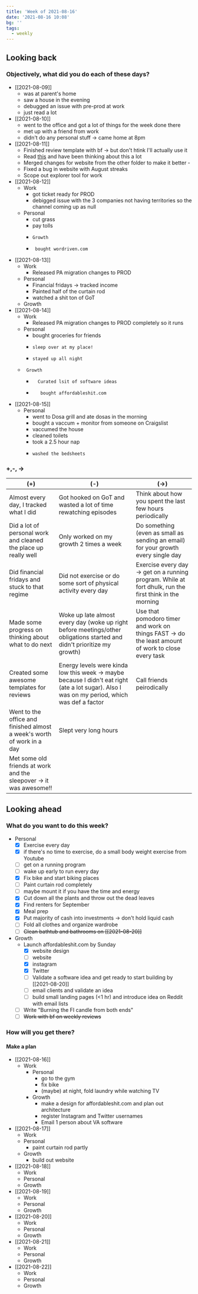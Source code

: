 ```yaml
---
title: 'Week of 2021-08-16'
date: '2021-08-16 10:08'
bg: ''
tags:
  - weekly
---
```


## Looking back

### Objectively, what did you do each of these days?

- [[2021-08-09]]
	 - was at parent's home 
	 -  saw a house in the evening 
	 -  debugged an issue with pre-prod at work 
	 -  just read a lot
- [[2021-08-10]] 
	- went to the office and got a lot of things for the week done there 
	- met up with a friend from work
	-  didn't do any personal stuff -> came home at 8pm
- [[2021-08-11]] 
	- Finished review template with bf -> but don't htink I'll actually use it 
	-  Read [this](http://www.brainybetty.com/2007Motivation/R.H.%20Jarrett%20-%20It%20Works.pdf) and have been thinking about this a lot 
	-   Merged changes for website from the other folder to make it better -
	-   Fixed a bug in website with August streaks 
	-   Scope out explorer tool for work
- [[2021-08-12]] 
	- Work 
		-  got ticket ready for PROD 
		-   debigged issue with the 3 companies not having territories so the channel coming up as null 
	-   Personal 
		-    cut grass 
		-    pay tolls 
		-     Growth 
		-      bought wordriven.com
- [[2021-08-13]] 
	-  Work 
		-   Released PA migration changes to PROD 
	-   Personal 
		-   Financial fridays -> tracked income 
		-    Painted half of the curtain rod 
		-    watched a shit ton of GoT 
	-    Growth
- [[2021-08-14]] 
	-  Work 
		-   Released PA migration changes to PROD completely so it runs 
	-   Personal 
		-    bought groceries for friends 
		-     sleep over at my place! 
		-     stayed up all night 
	-      Growth 
		-       Curated lsit of software ideas 
		-        bought affordableshit.com
- [[2021-08-15]] 
	- Personal 
		- went to Dosa grill and ate dosas in the morning 
		-  bought a vaccum + monitor from someone on Craigslist 
		-   vaccumed the house 
		-   cleaned toilets 
		-    took a 2.5 hour nap 
		-     washed the bedsheets

### +,-, ->

| (+)                                                                    | (-)                                                                                                                                           | (->)                                                                                                    |
| ---------------------------------------------------------------------- | --------------------------------------------------------------------------------------------------------------------------------------------- | ------------------------------------------------------------------------------------------------------- |
| Almost every day, I tracked what I did                                 | Got hooked on GoT and wasted a lot of time rewatching episodes                                                                                | Think about how you spent the last few hours periodically                                               |
| Did a lot of personal work and cleaned the place up really well        | Only worked on my growth 2 times a week                                                                                                       | Do something (even as small as sending an email) for your growth every single day                       |
| Did financial fridays and stuck to that regime                         | Did not exercise or do some sort of physical activity every day                                                                               | Exercise every day -> get on a running program. While at fort dhulk, run the first think in the morning |
| Made some progress on thinking about what to do next                   | Woke up late almost every day (woke up right before meetings/other obligations started and didn't prioritize my growth)                       | Use that pomodoro timer and work on things FAST -> do the least amount of work to close every task      |
| Created some awesome templates for reviews                             | Energy levels were kinda low this week -> maybe because I didn't eat right (ate a lot sugar). Also I was on my period, which was def a factor | Call friends peirodically                                                                               |
| Went to the office and finished almost a week's worth of work in a day | Slept very long hours                                                                                                                         |                                                                                                         |
| Met some old friends at work and the sleepover -> it was awesome!!     |                                                                                                                                               |                                                                                                         |

## Looking ahead

### What do you want to do this week?

- Personal 
	- [x]  Exercise every day 
	- [x]  if there's no time to exercise, do a small body weight exercise from Youtube 
	- [ ]   get on a running program 
	- [ ]   wake up early to run every day 
	- [x]   Fix bike and start biking places 
	- [ ]   Paint curtain rod completely 
	- [ ]   maybe mount it if you have the time and energy 
	- [x]   Cut down all the plants and throw out the dead leaves 
	- [x]   Find renters for September 
	- [x]   Meal prep 
	- [x]   Put majority of cash into investments -> don't hold liquid cash 
	- [ ]   Fold all clothes and organize wardrobe 
	- [ ]   ~~Clean bathtub and bathrooms on [[2021-08-20]]~~
- Growth 
	-  Launch affordableshit.com by Sunday 
		- [x]  website design 
		- [ ]   website 
		- [x]  instagram 
		- [x]  Twitter 
		- [ ]  Validate a software idea and get ready to start building by [[2021-08-20]] 
		- [ ]   email clients and validate an idea 
		- [ ]  build small landing pages (<1 hr) and introduce idea on Reddit with email lists 
	- [ ]  Write "Burning the FI candle from both ends" 
	- [ ]  ~~Work with bf on weekly reviews~~

### How will you get there?

#### Make a plan

- [[2021-08-16]] 
	- Work 
		- Personal 
			-  go to the gym 
			-  fix bike 
			-  (maybe) at night, fold laundry while watching TV 
		- Growth 
			- make a design for affordableshit.com and plan out architecture 
			-  register Instagram and Twitter usernames
			-  Email 1 person about VA software
- [[2021-08-17]]
	 - Work
	 - Personal 
		 -  paint curtain rod partly 
	 -   Growth 
		 -  build out website
- [[2021-08-18]] 
	-  Work 
	-  Personal 
	-  Growth
- [[2021-08-19]]
	-  Work 
	-  Personal 
	-  Growth
- [[2021-08-20]] 
	-  Work 
	-  Personal 
	-  Growth
- [[2021-08-21]]
	-  Work 
	-  Personal 
	-  Growth
- [[2021-08-22]]
	-  Work 
	-  Personal 
	-  Growth
